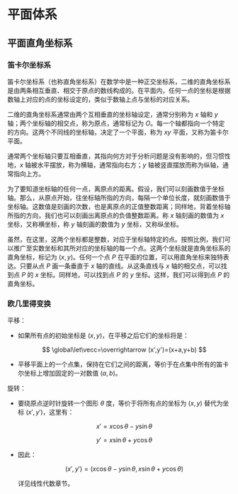# 平面体系

## 平面直角坐标系

### 笛卡尔坐标系

笛卡尔坐标系（也称直角坐标系）在数学中是一种正交坐标系，二维的直角坐标系是由两条相互垂直、相交于原点的数线构成的。在平面内，任何一点的坐标是根据数轴上对应的点的坐标设定的，类似于数轴上点与坐标的对应关系。

二维的直角坐标系通常由两个互相垂直的坐标轴设定，通常分别称为 $x$ 轴和 $y$ 轴；两个坐标轴的相交点，称为原点，通常标记为 $O$。每一个轴都指向一个特定的方向。这两个不同线的坐标轴，决定了一个平面，称为 $xy$ 平面，又称为笛卡尔平面。

通常两个坐标轴只要互相垂直，其指向何方对于分析问题是没有影响的，但习惯性地，$x$ 轴被水平摆放，称为横轴，通常指向右方；$y$ 轴被竖直摆放而称为纵轴，通常指向上方。

为了要知道坐标轴的任何一点，离原点的距离。假设，我们可以刻画数值于坐标轴。那么，从原点开始，往坐标轴所指的方向，每隔一个单位长度，就刻画数值于坐标轴。这数值是刻画的次数，也是离原点的正值整数距离；同样地，背着坐标轴所指的方向，我们也可以刻画出离原点的负值整数距离。称 $x$ 轴刻画的数值为 $x$ 坐标，又称横坐标，称 $y$ 轴刻画的数值为 $y$ 坐标，又称纵坐标。

虽然，在这里，这两个坐标都是整数，对应于坐标轴特定的点。按照比例，我们可以推广至实数坐标和其所对应的坐标轴的每一个点。这两个坐标就是直角坐标系的直角坐标，标记为 $(x,y)$。任何一个点 $P$ 在平面的位置，可以用直角坐标来独特表达。只要从点 $P$ 画一条垂直于 $x$ 轴的直线。从这条直线与 $x$ 轴的相交点，可以找到点 $P$ 的 $x$ 坐标。同样地，可以找到点 $P$ 的 $y$ 坐标。这样，我们可以得到点 $P$ 的直角坐标。

### 欧几里得变换

平移：

- 如果所有点的初始坐标是 $(x,y)$，在平移之后它们的坐标将是：

    $$
    \global\let\vecc=\overrightarrow
    (x',y')=(x+a,y+b)
    $$

- 平移平面上的一个点集，保持在它们之间的距离，等价于在点集中所有的笛卡尔坐标上增加固定的一对数值 $(a,b)$。

旋转：

- 要绕原点逆时针旋转一个图形 $\theta$ 度，等价于将所有点的坐标为 $(x,y)$ 替代为坐标 $(x',y')$，这里有：

    $$
    x'=x\cos \theta -y\sin \theta
    $$

    $$
    y'=x\sin \theta +y\cos \theta
    $$

- 因此：

    $$
    (x',y')=(x\cos \theta -y\sin \theta,x\sin \theta +y\cos \theta)
    $$

    详见线性代数章节。
